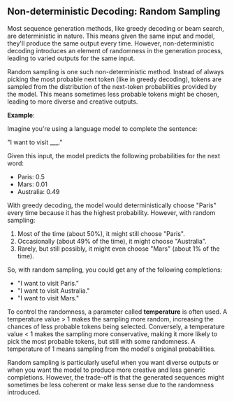 ## Non-deterministic Decoding: Random Sampling

Most sequence generation methods, like greedy decoding or beam search, are deterministic in nature. This means given the same input and model, they'll produce the same output every time. However, non-deterministic decoding introduces an element of randomness in the generation process, leading to varied outputs for the same input.

Random sampling is one such non-deterministic method. Instead of always picking the most probable next token (like in greedy decoding), tokens are sampled from the distribution of the next-token probabilities provided by the model. This means sometimes less probable tokens might be chosen, leading to more diverse and creative outputs.

**Example**:

Imagine you're using a language model to complete the sentence:

"I want to visit ___."

Given this input, the model predicts the following probabilities for the next word:

- Paris: 0.5
- Mars: 0.01
- Australia: 0.49

With greedy decoding, the model would deterministically choose "Paris" every time because it has the highest probability. However, with random sampling:

1. Most of the time (about 50%), it might still choose "Paris".
2. Occasionally (about 49% of the time), it might choose "Australia".
3. Rarely, but still possibly, it might even choose "Mars" (about 1% of the time).

So, with random sampling, you could get any of the following completions:
- "I want to visit Paris."
- "I want to visit Australia."
- "I want to visit Mars."

To control the randomness, a parameter called **temperature** is often used. A temperature value > 1 makes the sampling more random, increasing the chances of less probable tokens being selected. Conversely, a temperature value < 1 makes the sampling more conservative, making it more likely to pick the most probable tokens, but still with some randomness. A temperature of 1 means sampling from the model's original probabilities.

Random sampling is particularly useful when you want diverse outputs or when you want the model to produce more creative and less generic completions. However, the trade-off is that the generated sequences might sometimes be less coherent or make less sense due to the randomness introduced.